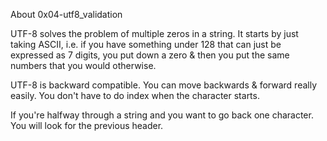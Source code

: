 About 0x04-utf8_validation

UTF-8 solves the problem of multiple zeros in a string. It starts by just taking ASCII, i.e. if you have something under 128 that can just be expressed as 7 digits, you put down a zero & then you put the same numbers that you would otherwise.

UTF-8 is backward compatible. You can move backwards & forward really easily. You don't have to do index when the character starts.

If you're halfway through a string and you want to go back one character. You will look for the previous header.
